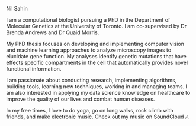 Nil Sahin

I am a computational biologist pursuing a PhD in the Department of Molecular Genetics at the University of Toronto. I am co-supervised by Dr Brenda Andrews and Dr Quaid Morris.

My PhD thesis focuses on developing and implementing computer vision and machine learning approaches to analyze microscopy images to elucidate gene function. My analyses identify genetic mutations that have effects specific compartments in the cell that automatically provides novel functional information.

I am passionate about conducting research, implementing algorithms, building tools, learning new techniques, working in and managing teams. I am also interested in applying my data science knowledge on healthcare to improve the quality of our lives and combat human diseases.

In my free times, I love to do yoga, go on long walks, rock climb with friends, and make electronic music. Check out my music on SoundCloud 🎶.
